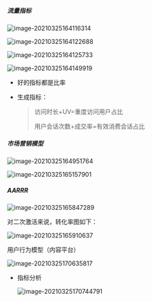 ##### 流量指标

![image-20210325164116314](C:\Users\18810\AppData\Roaming\Typora\typora-user-images\image-20210325164116314.png)

![image-20210325164122688](C:\Users\18810\AppData\Roaming\Typora\typora-user-images\image-20210325164122688.png)

![image-20210325164125733](C:\Users\18810\AppData\Roaming\Typora\typora-user-images\image-20210325164125733.png)

![image-20210325164149919](C:\Users\18810\AppData\Roaming\Typora\typora-user-images\image-20210325164149919.png)

- 好的指标都是比率

- 生成指标：

  > 访问时长+UV=重度访问用户占比
  >
  > 用户会话次数+成交率=有效消费会话占比

##### 市场营销模型

![image-20210325164951764](C:\Users\18810\AppData\Roaming\Typora\typora-user-images\image-20210325164951764.png)

![image-20210325165157901](C:\Users\18810\AppData\Roaming\Typora\typora-user-images\image-20210325165157901.png)

##### AARRR

![image-20210325165847289](C:\Users\18810\AppData\Roaming\Typora\typora-user-images\image-20210325165847289.png)

对二次激活来说，转化率图如下：

![image-20210325165910637](C:\Users\18810\AppData\Roaming\Typora\typora-user-images\image-20210325165910637.png)

用户行为模型（内容平台）

![image-20210325170635817](C:\Users\18810\AppData\Roaming\Typora\typora-user-images\image-20210325170635817.png)

- 指标分析

  ![image-20210325170744791](C:\Users\18810\AppData\Roaming\Typora\typora-user-images\image-20210325170744791.png)

